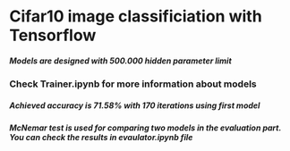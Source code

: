 <h1> Cifar10 image classificiation with Tensorflow </h1>
<h5> Models are designed with <strong>500.000</strong> hidden parameter limit </h5>
<h3> Check <strong>Trainer.ipynb</strong> for more information about models </h3>
<h5> Achieved accuracy is 71.58% with 170 iterations using first model </h5>
<h5> McNemar test is used for comparing two models in the evaluation part. You can check the results in evaulator.ipynb file </h5>
